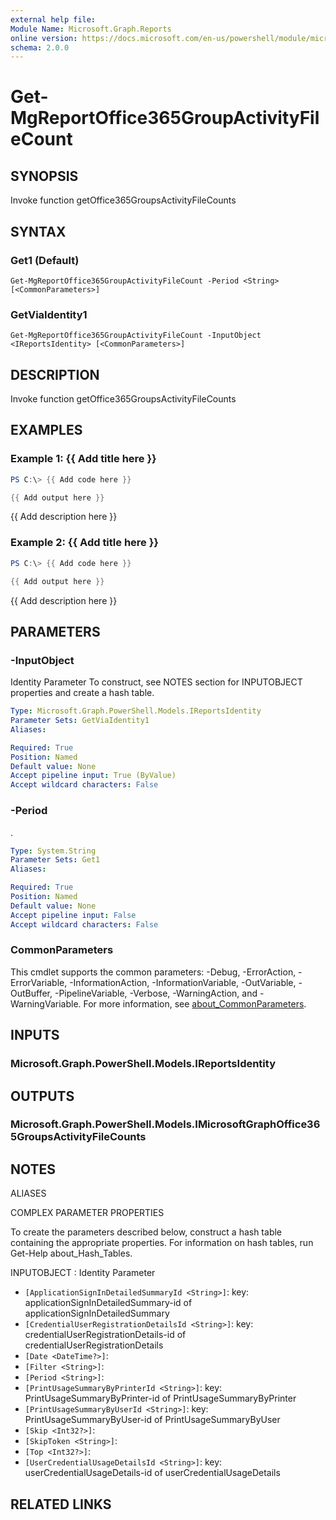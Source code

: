 ```yaml
---
external help file:
Module Name: Microsoft.Graph.Reports
online version: https://docs.microsoft.com/en-us/powershell/module/microsoft.graph.reports/get-mgreportoffice365groupactivityfilecount
schema: 2.0.0
---
```


# Get-MgReportOffice365GroupActivityFileCount

## SYNOPSIS
Invoke function getOffice365GroupsActivityFileCounts

## SYNTAX

### Get1 (Default)
```
Get-MgReportOffice365GroupActivityFileCount -Period <String> [<CommonParameters>]
```

### GetViaIdentity1
```
Get-MgReportOffice365GroupActivityFileCount -InputObject <IReportsIdentity> [<CommonParameters>]
```

## DESCRIPTION
Invoke function getOffice365GroupsActivityFileCounts

## EXAMPLES

### Example 1: {{ Add title here }}
```powershell
PS C:\> {{ Add code here }}

{{ Add output here }}
```

{{ Add description here }}

### Example 2: {{ Add title here }}
```powershell
PS C:\> {{ Add code here }}

{{ Add output here }}
```

{{ Add description here }}

## PARAMETERS

### -InputObject
Identity Parameter
To construct, see NOTES section for INPUTOBJECT properties and create a hash table.

```yaml
Type: Microsoft.Graph.PowerShell.Models.IReportsIdentity
Parameter Sets: GetViaIdentity1
Aliases:

Required: True
Position: Named
Default value: None
Accept pipeline input: True (ByValue)
Accept wildcard characters: False
```

### -Period
.

```yaml
Type: System.String
Parameter Sets: Get1
Aliases:

Required: True
Position: Named
Default value: None
Accept pipeline input: False
Accept wildcard characters: False
```

### CommonParameters
This cmdlet supports the common parameters: -Debug, -ErrorAction, -ErrorVariable, -InformationAction, -InformationVariable, -OutVariable, -OutBuffer, -PipelineVariable, -Verbose, -WarningAction, and -WarningVariable. For more information, see [about_CommonParameters](http://go.microsoft.com/fwlink/?LinkID=113216).

## INPUTS

### Microsoft.Graph.PowerShell.Models.IReportsIdentity

## OUTPUTS

### Microsoft.Graph.PowerShell.Models.IMicrosoftGraphOffice365GroupsActivityFileCounts

## NOTES

ALIASES

COMPLEX PARAMETER PROPERTIES

To create the parameters described below, construct a hash table containing the appropriate properties. For information on hash tables, run Get-Help about_Hash_Tables.


INPUTOBJECT <IReportsIdentity>: Identity Parameter
  - `[ApplicationSignInDetailedSummaryId <String>]`: key: applicationSignInDetailedSummary-id of applicationSignInDetailedSummary
  - `[CredentialUserRegistrationDetailsId <String>]`: key: credentialUserRegistrationDetails-id of credentialUserRegistrationDetails
  - `[Date <DateTime?>]`: 
  - `[Filter <String>]`: 
  - `[Period <String>]`: 
  - `[PrintUsageSummaryByPrinterId <String>]`: key: PrintUsageSummaryByPrinter-id of PrintUsageSummaryByPrinter
  - `[PrintUsageSummaryByUserId <String>]`: key: PrintUsageSummaryByUser-id of PrintUsageSummaryByUser
  - `[Skip <Int32?>]`: 
  - `[SkipToken <String>]`: 
  - `[Top <Int32?>]`: 
  - `[UserCredentialUsageDetailsId <String>]`: key: userCredentialUsageDetails-id of userCredentialUsageDetails

## RELATED LINKS

